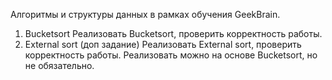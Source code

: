 Алгоритмы и структуры данных в рамках обучения GeekBrain.

1. Bucketsort
Реализовать Bucketsort, проверить корректность работы.
2. External sort (доп задание)
Реализовать External sort, проверить корректность работы. Реализовать можно на основе Bucketsort,
но не обязательно.
